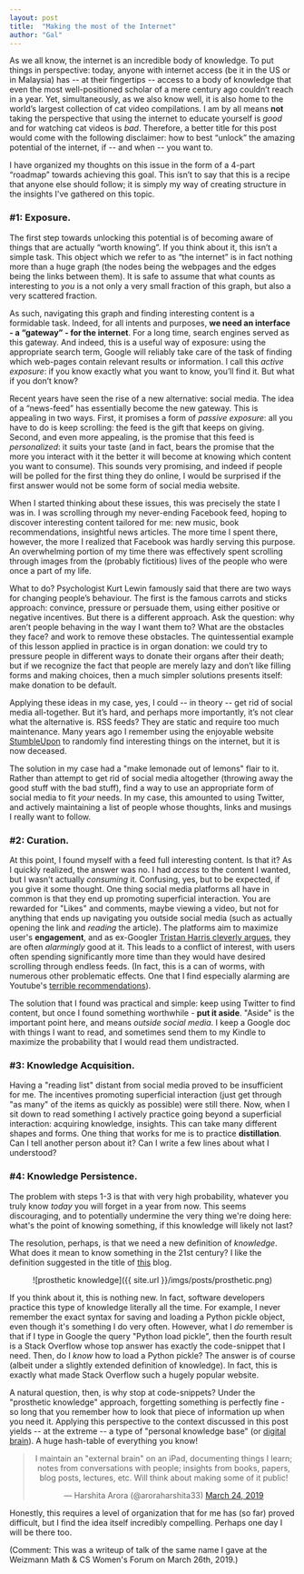 ```yaml
---
layout: post
title:  "Making the most of the Internet"
author: "Gal"
---
```



As we all know, the internet is an incredible body of knowledge. To put things in perspective: today, anyone with internet access (be it in the US or in Malaysia) has -- at their fingertips -- access to a body of knowledge that even the most well-positioned scholar of a mere century ago couldn’t reach in a year. Yet, simultaneously, as we also know well, it is also home to the world’s largest collection of cat video compilations. I am by all means **not** taking the perspective that using the internet to educate yourself is *good* and for watching cat videos is *bad*. Therefore, a better title for this post would come with the following disclaimer: how to best “unlock” the amazing potential of the internet,  if -- and when -- you want to.

I have organized my thoughts on this issue in the form of a 4-part “roadmap” towards achieving this goal. This isn’t to say that this is a recipe that anyone else should follow; it is simply my way of creating structure in the insights I've gathered on this topic.

### #1: Exposure.

The first step towards unlocking this potential is of becoming aware of things that are actually “worth knowing”. If you think about it, this isn’t a simple task. This object which we refer to as “the internet” is in fact nothing more than a huge graph (the nodes being the webpages and the edges being the links between them). It is safe to assume that what counts as interesting to *you* is a not only a very small fraction of this graph, but also a very scattered fraction.

As such, navigating this graph and finding interesting content is a formidable task. Indeed, for all intents and purposes, **we need an interface - a “gateway” - for the internet**. For a long time, search engines served as this gateway. And indeed, this is a useful way of exposure: using the appropriate search term, Google will reliably take care of the task of finding which web-pages contain relevant results or information. I call this *active exposure*: if you know exactly what you want to know, you’ll find it. But what if you don’t know?

Recent years have seen the rise of a new alternative: social media. The idea of a “news-feed” has essentially become the new gateway. This is appealing in two ways. First, it promises a form of *passive exposure*: all you have to do is keep scrolling: the feed is the gift that keeps on giving. Second, and even more appealing, is the promise that this feed is *personalized*: it suits your taste (and in fact, bears the promise that the more you interact with it the better it will become at knowing which content you want to consume). This sounds very promising, and indeed if people will be polled for the first thing they do online, I would be surprised if the first answer would not be some form of social media website.

When I started thinking about these issues, this was precisely the state I was in. I was scrolling through my never-ending Facebook feed, hoping to discover interesting content tailored for me: new music, book recommendations, insightful news articles. The more time I spent there, however, the more I realized that Facebook was hardly serving this purpose. An overwhelming portion of my time there was effectively spent scrolling through images from the (probably fictitious) lives of the people who were once a part of my life.

What to do? Psychologist Kurt Lewin famously said that there are two ways for changing people’s behaviour. The first is the famous carrots and sticks approach: convince, pressure or persuade them, using either positive or negative incentives. But there is a different approach. Ask the question: why aren’t people behaving in the way I want them to? What are the obstacles they face? and work to remove these obstacles. The quintessential example of this lesson applied in practice is in organ donation: we could try to pressure people in different ways to donate their organs after their death; but if we recognize the fact that people are merely lazy and don’t like filling forms and making choices, then a much simpler solutions presents itself: make donation to be default.

Applying these ideas in my case, yes, I could -- in theory --  get rid of social media all-together. But it’s hard, and perhaps more importantly, it’s not clear what the alternative is.  RSS feeds? They are static and require too much maintenance. Many years ago I remember using the enjoyable website [StumbleUpon](https://www.theverge.com/2018/5/24/17389230/stumbleupon-shut-down-internet-discovery) to randomly find interesting things on the internet, but it is now deceased.

The solution in my case had a "make lemonade out of lemons" flair to it. Rather than attempt to get rid of social media altogether (throwing away the good stuff with the bad stuff), find a way to use an appropriate form of social media to fit *your* needs. In my case, this amounted to using Twitter, and actively maintaining a list of people whose thoughts, links and musings I really want to follow.

### #2: Curation.

At this point, I found myself with a feed full interesting content. Is that it? As I quickly realized, the answer was no. I had *access* to the content I wanted, but I wasn't actually *consuming* it. Confusing, yes, but to be expected, if you give it some thought. One thing social media platforms all have in common is that they end up promoting superficial interaction. You are rewarded for "Likes" and comments, maybe viewing a video, but not for anything that ends up navigating you outside social media (such as actually opening the link and *reading* the article). The platforms aim to maximize user's **engagement**, and as ex-Googler [Tristan Harris cleverly argues](https://www.youtube.com/watch?v=ZSNtj6aBKKY), they are often *alarmingly* good at it. This leads to a conflict of interest, with users often spending significantly more time than they would have desired scrolling through endless feeds. (In fact, this is a can of worms, with numerous other problematic effects. One that I find especially alarming are Youtube's [terrible recommendations](https://www.nytimes.com/2019/02/19/technology/youtube-conspiracy-stars.html)).

The solution that I found was practical and simple: keep using Twitter to find content, but once I found something worthwhile - **put it aside**. "Aside" is the important point here, and means *outside social media*. I keep a Google doc with things I want to read, and sometimes send them to my Kindle to maximize the probability that I would read them undistracted.

### #3: Knowledge Acquisition.

Having a "reading list" distant from social media proved to be insufficient for me. The incentives promoting superficial interaction (just get through "as many" of the items as quickly as possible) were still there. Now, when I sit down to read something I actively practice going beyond a superficial interaction: acquiring knowledge, insights. This can take many different shapes and forms. One thing that works for me is to practice **distillation**. Can I tell another person about it? Can I write a few lines about what I understood?


### #4: Knowledge Persistence.

The problem with steps 1-3 is that with very high probability, whatever you truly know *today* you will forget in a year from now. This seems discouraging, and to potentially undermine the very thing we're doing here: what's the point of knowing something, if this knowledge will likely not last?

The resolution, perhaps, is that we need a new definition of *knowledge*. What does it mean to know something in the 21st century? I like the definition suggested in the title of [this](https://prostheticknowledge.tumblr.com) blog.

<center>
![prosthetic knowledge]({{ site.url }}/imgs/posts/prosthetic.png)
</center>

If you think about it, this is nothing new. In fact, software developers practice this type of knowledge literally all the time. For example, I never remember the exact syntax for saving and loading a Python pickle object, even though it's something I do very often. However, what I *do* remember is that if I type in Google the query "Python load pickle", then the fourth result is a Stack Overflow whose top answer has exactly the code-snippet that I need. Then, do I *know* how to load a Python pickle? The answer is of course (albeit under a slightly extended definition of knowledge). In fact, this is exactly what made Stack Overflow such a hugely popular website.

A natural question, then, is why stop at code-snippets? Under the "prosthetic knowledge" approach, forgetting something is perfectly fine - so long that you remember how to look that piece of information up when you need it. Applying this perspective to the context discussed in this post yields -- at the extreme -- a type of "personal knowledge base" (or [digital brain](https://www.buildingasecondbrain.com/)). A huge hash-table of everything you know!

<center>
<blockquote class="twitter-tweet"><p lang="en" dir="ltr">I maintain an &quot;external brain&quot; on an iPad, documenting things I learn; notes from conversations with people; insights from books, papers, blog posts, lectures, etc. Will think about making some of it public!</p>&mdash; Harshita Arora (@aroraharshita33) <a href="https://twitter.com/aroraharshita33/status/1109910209705598976?ref_src=twsrc%5Etfw">March 24, 2019</a></blockquote>
<script async="" src="https://platform.twitter.com/widgets.js" charset="utf-8"></script>
</center>

Honestly, this requires a level of organization that for me has (so far) proved difficult, but I find the idea itself incredibly compelling. Perhaps one day I will be there too.

(Comment: This was a writeup of talk  of the same name I gave at the Weizmann Math & CS Women's Forum on March 26th, 2019.)
